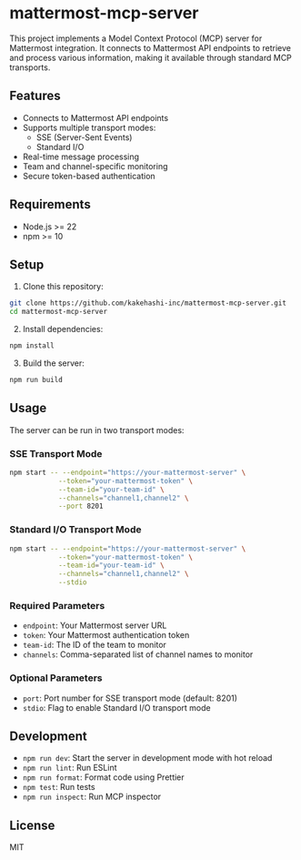# mattermost-mcp-server

This project implements a Model Context Protocol (MCP) server for Mattermost integration. It connects to Mattermost API endpoints to retrieve and process various information, making it available through standard MCP transports.

## Features

- Connects to Mattermost API endpoints
- Supports multiple transport modes:
  - SSE (Server-Sent Events)
  - Standard I/O
- Real-time message processing
- Team and channel-specific monitoring
- Secure token-based authentication

## Requirements

- Node.js >= 22
- npm >= 10

## Setup

1. Clone this repository:

```bash
git clone https://github.com/kakehashi-inc/mattermost-mcp-server.git
cd mattermost-mcp-server
```

2. Install dependencies:

```bash
npm install
```

3. Build the server:

```bash
npm run build
```

## Usage

The server can be run in two transport modes:

### SSE Transport Mode

```bash
npm start -- --endpoint="https://your-mattermost-server" \
            --token="your-mattermost-token" \
            --team-id="your-team-id" \
            --channels="channel1,channel2" \
            --port 8201
```

### Standard I/O Transport Mode

```bash
npm start -- --endpoint="https://your-mattermost-server" \
            --token="your-mattermost-token" \
            --team-id="your-team-id" \
            --channels="channel1,channel2" \
            --stdio
```

### Required Parameters

- `endpoint`: Your Mattermost server URL
- `token`: Your Mattermost authentication token
- `team-id`: The ID of the team to monitor
- `channels`: Comma-separated list of channel names to monitor

### Optional Parameters

- `port`: Port number for SSE transport mode (default: 8201)
- `stdio`: Flag to enable Standard I/O transport mode

## Development

- `npm run dev`: Start the server in development mode with hot reload
- `npm run lint`: Run ESLint
- `npm run format`: Format code using Prettier
- `npm test`: Run tests
- `npm run inspect`: Run MCP inspector

## License

MIT
